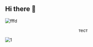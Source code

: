 ## Hi there 👋

![fffd](https://komarev.com/ghpvc/?username=usslh&color=blue)

<p align="center"> тест 
  
![1](https://64.media.tumblr.com/9e52d4f09fd0ec7680fd3ecca21245ce/182f3b1b03bbd632-10/s540x810/fb5657377b7bbf3604b4e42e0c6ee1a16c5df129.gifv)


